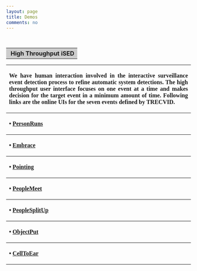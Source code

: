 ```yaml
---
layout: page
title: Demos
comments: no
---
```

<br>

<table width="650" border="0" align="center">

<tr><th align="left" bgcolor="#CCCCCC" scope="col">&nbsp;<strong><span class="style16">High Throughput iSED</span></strong></th></tr>

</table>

<table width="800" border="0" align="center">
    
<tr><th scope="col"><p style="font-family: times" align="justify">We have human interaction involved in the interactive surveillance event detection process to refine automatic system detections. The high throughput user interface focuses on one event at a time and makes decision for the target event in a minimum amount of time. Following links are the online UIs for the seven events defined by TRECVID.</p></th></tr>

 <tr><th scope="col"><p style="font-family: times" align="justify"><span class="style38">&#8226;</span> <a href="http://134.74.17.30:8096">PersonRuns</a></p></th></tr>
 <tr><th scope="col"><p style="font-family: times" align="justify"><span class="style38">&#8226;</span> <a href="http://134.74.17.30:8092">Embrace</a></p></th></tr>
 <tr><th scope="col"><p style="font-family: times" align="justify"><span class="style38">&#8226;</span> <a href="http://134.74.17.30:8097">Pointing</a></p></th></tr>
 <tr><th scope="col"><p style="font-family: times" align="justify"><span class="style38">&#8226;</span> <a href="http://134.74.17.30:8094">PeopleMeet</a></p></th></tr>
 <tr><th scope="col"><p style="font-family: times" align="justify"><span class="style38">&#8226;</span> <a href="http://134.74.17.30:8095">PeopleSplitUp</a></p></th></tr>
 <tr><th scope="col"><p style="font-family: times" align="justify"><span class="style38">&#8226;</span> <a href="http://134.74.17.30:8093">ObjectPut</a></p></th></tr>
 <tr><th scope="col"><p style="font-family: times" align="justify"><span class="style38">&#8226;</span> <a href="http://134.74.17.30:8091">CellToEar</a></p></th></tr>
  
</table>